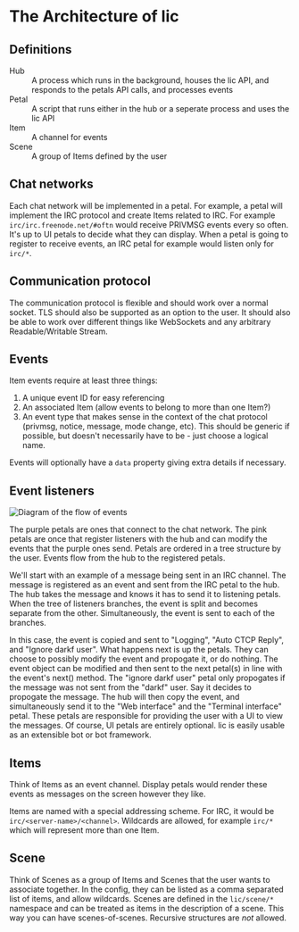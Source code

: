 The Architecture of lic
=======================

Definitions
-----------

<dl>
  <dt>Hub</dt>
    <dd>A process which runs in the background, houses the lic API, and responds to the petals API calls, and processes events</dd>
  <dt>Petal</dt>
    <dd>A script that runs either in the hub or a seperate process and uses the lic API</dd>
  <dt>Item</dt>
    <dd>A channel for events</dd>
  <dt>Scene</dt>
    <dd>A group of Items defined by the user</dd>
</dl>

Chat networks
-------------

Each chat network will be implemented in a petal. For example, a petal will implement the IRC protocol and create Items related to IRC. For example `irc/irc.freenode.net/#oftn` would receive PRIVMSG events every so often. It's up to UI petals to decide what they can display. When a petal is going to register to receive events, an IRC petal for example would listen only for `irc/*`.

Communication protocol
----------------------

The communication protocol is flexible and should work over a normal socket. TLS should also be supported as an option to the user. It should also be able to work over different things like WebSockets and any arbitrary Readable/Writable Stream.

Events
------

Item events require at least three things:

1. A unique event ID for easy referencing
2. An associated Item (allow events to belong to more than one Item?)
3. An event type that makes sense in the context of the chat protocol (privmsg, notice, message, mode change, etc). This should be generic if possible, but doesn't necessarily have to be - just choose a logical name.

Events will optionally have a `data` property giving extra details if necessary.

Event listeners
---------------

![Diagram of the flow of events](https://github.com/oftn/lic/raw/master/img/petals.png)

The purple petals are ones that connect to the chat network. The pink petals are once that register listeners with the hub and can modify the events that the purple ones send. Petals are ordered in a tree structure by the user. Events flow from the hub to the registered petals.

We'll start with an example of a message being sent in an IRC channel. The message is registered as an event and sent from the IRC petal to the hub. The hub takes the message and knows it has to send it to listening petals. When the tree of listeners branches, the event is split and becomes separate from the other. Simultaneously, the event is sent to each of the branches.

In this case, the event is copied and sent to "Logging", "Auto CTCP Reply", and "Ignore darkf user". What happens next is up the petals. They can choose to possibly modify the event and propogate it, or do nothing. The event object can be modified and then sent to the next petal(s) in line with the event's next() method. The "ignore darkf user" petal only propogates if the message was not sent from the "darkf" user. Say it decides to propogate the message. The hub will then copy the event, and simultaneously send it to the "Web interface" and the "Terminal interface" petal. These petals are responsible for providing the user with a UI to view the messages. Of course, UI petals are entirely optional. lic is easily usable as an extensible bot or bot framework.

Items
-----

Think of Items as an event channel. Display petals would render these events as messages on the screen however they like.

Items are named with a special addressing scheme. For IRC, it would be `irc/<server-name>/<channel>`. Wildcards are allowed, for example `irc/*` which will represent more than one Item.

Scene
-----

Think of Scenes as a group of Items and Scenes that the user wants to associate together. In the config, they can be listed as a comma separated list of items, and allow wildcards. Scenes are defined in the `lic/scene/*` namespace and can be treated as items in the description of a scene. This way you can have scenes-of-scenes. Recursive structures are *not* allowed.

